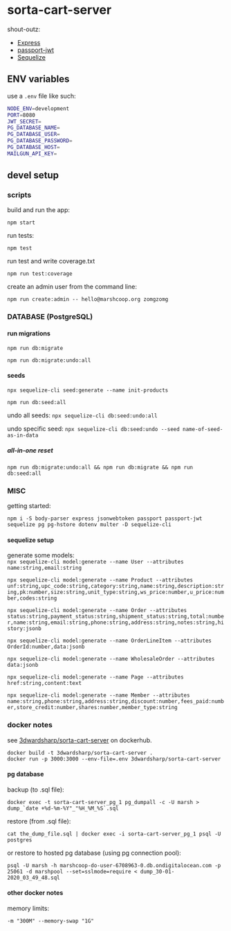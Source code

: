# sorta-cart-server

shout-outz:

- [Express](https://expressjs.com/)
- [passport-jwt](http://www.passportjs.org/packages/passport-jwt/)
- [Sequelize](https://sequelize.org/)

## ENV variables

use a `.env` file like such:

```sh
NODE_ENV=development
PORT=8080
JWT_SECRET=
PG_DATABASE_NAME=
PG_DATABASE_USER=
PG_DATABASE_PASSWORD=
PG_DATABASE_HOST=
MAILGUN_API_KEY=
```

## devel setup

### scripts

build and run the app:

`npm start`

run tests:

`npm test`

run test and write coverage.txt

`npm run test:coverage`

create an admin user from the command line:

`npm run create:admin -- hello@marshcoop.org zomgzomg`

### DATABASE (PostgreSQL)

#### run migrations

`npm run db:migrate`

`npm run db:migrate:undo:all`

#### seeds

`npx sequelize-cli seed:generate --name init-products`

`npm run db:seed:all`

undo all seeds:
`npx sequelize-cli db:seed:undo:all`

undo specific seed:
`npx sequelize-cli db:seed:undo --seed name-of-seed-as-in-data`

##### all-in-one reset

`npm run db:migrate:undo:all && npm run db:migrate && npm run db:seed:all`

### MISC

getting started:

`npm i -S body-parser express jsonwebtoken passport passport-jwt sequelize pg pg-hstore dotenv multer -D sequelize-cli`

#### sequelize setup

generate some models:  
`npx sequelize-cli model:generate --name User --attributes name:string,email:string`

`npx sequelize-cli model:generate --name Product --attributes unf:string,upc_code:string,category:string,name:string,description:string,pk:number,size:string,unit_type:string,ws_price:number,u_price:number,codes:string`

`npx sequelize-cli model:generate --name Order --attributes status:string,payment_status:string,shipment_status:string,total:number,name:string,email:string,phone:string,address:string,notes:string,history:jsonb`

`npx sequelize-cli model:generate --name OrderLineItem --attributes OrderId:number,data:jsonb`

`npx sequelize-cli model:generate --name WholesaleOrder --attributes data:jsonb`

`npx sequelize-cli model:generate --name Page --attributes href:string,content:text`

`npx sequelize-cli model:generate --name Member --attributes name:string,phone:string,address:string,discount:number,fees_paid:number,store_credit:number,shares:number,member_type:string`

### docker notes

see [3dwardsharp/sorta-cart-server](https://hub.docker.com/r/3dwardsharp/sorta-cart-server) on dockerhub.

```
docker build -t 3dwardsharp/sorta-cart-server .
docker run -p 3000:3000 --env-file=.env 3dwardsharp/sorta-cart-server
```

#### pg database

backup (to .sql file):

```
docker exec -t sorta-cart-server_pg_1 pg_dumpall -c -U marsh > dump_`date +%d-%m-%Y"_"%H_%M_%S`.sql
```

restore (from .sql file):

```
cat the_dump_file.sql | docker exec -i sorta-cart-server_pg_1 psql -U postgres
```

or restore to hosted pg database (using pg connection pool):

```
psql -U marsh -h marshcoop-do-user-6708963-0.db.ondigitalocean.com -p 25061 -d marshpool --set=sslmode=require < dump_30-01-2020_03_49_48.sql
```

#### other docker notes

memory limits:

`-m "300M" --memory-swap "1G"`
